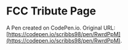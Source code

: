 # FCC Tribute Page

A Pen created on CodePen.io. Original URL: [https://codepen.io/scribbs98/pen/RwrdPpM](https://codepen.io/scribbs98/pen/RwrdPpM).


